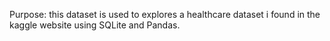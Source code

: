 Purpose: this dataset is used to explores a healthcare dataset i found in the kaggle website using SQLite and Pandas.
